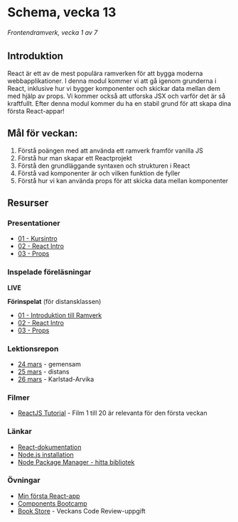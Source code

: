 # Schema, vecka 13
###### Frontendramverk, vecka 1 av 7

## Introduktion

React är ett av de mest populära ramverken för att bygga moderna webbapplikationer. I denna modul kommer vi att gå igenom grunderna i React, inklusive hur vi bygger komponenter och skickar data mellan dem med hjälp av props. 
Vi kommer också att utforska JSX och varför det är så kraftfullt. Efter denna modul kommer du ha en stabil grund för att skapa dina första React-appar!

## Mål för veckan:

1. Förstå poängen med att använda ett ramverk framför vanilla JS
2. Förstå hur man skapar ett Reactprojekt
3. Förstå den grundläggande syntaxen och strukturen i React
4. Förstå vad komponenter är och vilken funktion de fyller
5. Förstå hur vi kan använda props för att skicka data mellan komponenter

## Resurser

### Presentationer

* [01 - Kursintro](https://docs.google.com/presentation/d/1GD7EeyVyZ6WR3PbXdQeKzbsS1x_TVF34/edit?usp=sharing&ouid=117251319654116712560&rtpof=true&sd=true)
* [02 - React Intro](https://docs.google.com/presentation/d/1KKuerOHMcscaWzk3Nr5wqKFiR2A0KsLS/edit?usp=sharing&ouid=117251319654116712560&rtpof=true&sd=true)
* [03 - Props](https://docs.google.com/presentation/d/1gfgpzW9069iKEDTRGBTnXBNnlKIuEiUM/edit?usp=sharing&ouid=117251319654116712560&rtpof=true&sd=true)

### Inspelade föreläsningar

**LIVE**

**Förinspelat** (för distansklassen)

* [01 - Introduktion till Ramverk](https://vimeo.com/1037398603/1c3556aede?share=copy)
* [02 - React Intro](https://vimeo.com/1036790690/e4876fe825?share=copy)
* [03 - Props](https://vimeo.com/1036792261/c39e695e41?share=copy)

### Lektionsrepon

* [24 mars](https://github.com/fu-react-fe24/week-13-lecture-24-mars) - gemensam
* [25 mars](https://github.com/fu-react-fe24/week-13-lecture-25-mars) - distans
* [26 mars](https://github.com/fu-react-fe24/week-13-lecture-26-mars) - Karlstad-Arvika

### Filmer

* [ReactJS Tutorial](https://www.youtube.com/playlist?list=PLSsAz5wf2lkK_ekd0J__44KG6QoXetZza) - Film 1 till 20 är relevanta för den första veckan

### Länkar

* [React-dokumentation](https://react.dev/)
* [Node.js installation](https://nodejs.org/en)
* [Node Package Manager - hitta bibliotek](https://www.npmjs.com/)

### Övningar 

* [Min första React-app]()
* [Components Bootcamp]()
* [Book Store]() - Veckans Code Review-uppgift






